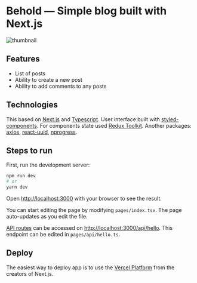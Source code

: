 
# Behold — Simple blog built with Next.js
![thumbnail](https://res.cloudinary.com/danilnotorious/image/upload/v1630135405/Screenshot_2021-08-28_at_10.22.28_AM_r2yc8n.png)

## Features
* List of posts
* Ability to create a new post
* Ability to add comments to any posts

## Technologies
This based on [Next.js](https://nextjs.org/) and [Typescript](https://www.typescriptlang.org/). User interface built with [styled-components](https://styled-components.com/). For components state used [Redux Toolkit](https://redux-toolkit.js.org/). 
Another packages: [axios](https://github.com/axios/axios), [react-uuid](https://www.npmjs.com/package/react-uuid), [nprogress](https://ricostacruz.com/nprogress).

## Steps to run
First, run the development server:

```bash
npm run dev
# or
yarn dev
```

Open [http://localhost:3000](http://localhost:3000) with your browser to see the result.

You can start editing the page by modifying `pages/index.tsx`. The page auto-updates as you edit the file.

[API routes](https://nextjs.org/docs/api-routes/introduction) can be accessed on [http://localhost:3000/api/hello](http://localhost:3000/api/hello). This endpoint can be edited in `pages/api/hello.ts`.

## Deploy

The easiest way to deploy app is to use the [Vercel Platform](https://vercel.com/new?utm_medium=default-template&filter=next.js&utm_source=create-next-app&utm_campaign=create-next-app-readme) from the creators of Next.js.
